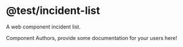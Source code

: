 @test/incident-list
===============================================
A web component incident list.

Component Authors, provide some documentation for your users here!